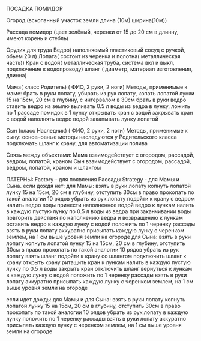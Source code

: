 ПОСАДКА ПОМИДОР

Огород
 (вскопанный участок земли
  длина (10м)
  ширина(10м))

Рассада помидор
 (цвет зелёный, черенки от 15 до 20 см в длинну, имеют корень и стебль)
   
Орудия для труда
  Ведро( наполняемый пластиковый сосуд с ручкой, обьем 20 л)
  Лопата( состоит из черенка и полотна( металлическая часть))
  Кран с водой( металлическая труба, система вкл и выкл, подключение к водопроводу)
  шланг ( диаметр, материал изготовления, длинна)

Мама( класс Родитель)
( ФИО, 2 руки, 2 ноги)
  Методы, применимые к маме:
       брать в руки лопату,
       убирать из рук лопату,
       копать лопатой лунки 15 на 15см, 20 см в глубину, с интервалом в 30см
       брать в руки ведро
       ставить ведро на землю
       выливать 0.5 л воды из ведра в лунку, 
       ложить по 1 рассаде помидок в 1 лунку
       открывать кран с водой
       закрывать кран с водой
       наполнять ведро водой
       закапывать лунку лопатой

Сын (класс Наследник)
( ФИО, 2 руки, 2 ноги)
  Методы, применимые к сыну:
       основновные методы наследуются у Родительского класса
       подключать шланг к крану, для автоматизации полива
      
Связь между объектами:
Мама взаимодействует с огородом, рассадой, ведром, лопатой, краном
Сын взаимодействует с огородом, рассадой, ведром, лопатой, краном и шлангом


ПАТЕРНЫ:
Factory  - для появления Рассады
Strategy - для Мамы и Сына. 
если дождя нет:
для Мамы:
  взять в руки лопату
  копнуть лопатой лунку 15 на 15см, 20 см в глубину, 
  отступить 30см в право
  прокопать по такой аналогии  10 рядов
  убрать из рук лопату
  подойти к крану с ведром
  налить ведро воды
  принести наполненное водой ведро к лункам
  налить в каждую пустую лунку по 0.5 л воды из ведра
  при  заканчивании воды повторить действия по наполнению ведра и возвращению к лункам
  оставить ведро
  в каждую лунку с водой положить по 1 черенку рассады
  взять в руки лопату
  аккуратно присыпать каждую лунку с черенком  землем, на 1 см выше уровня земли на огороде
для Сына:
  взять в руки лопату
  копнуть лопатой лунку 15 на 15см, 20 см в глубину, 
  отступить 30см в право
  прокопать по такой аналогии  10 рядов
  убрать из рук лопату
  взять шланг
  подойти к крану  со шлангом
  подключить шланг к крану
  открыть крану
  ритащить кран к лункам
  налить в каждую пустую лунку по 0.5 л воды 
  закрыть кран 
  отключить шланг 
  вернуться к лункам
  в каждую лунку с водой положить по 1 черенку рассады
  взять в руки лопату
  аккуратно присыпать каждую лунку с черенком  землем, на 1 см выше уровня земли на огороде
  
если идет дождь:
  для Мамы и для Сына:
  взять в руки лопату
  копнуть лопатой лунку 15 на 15см, 20 см в глубину, 
  отступить 30см в право
  прокопать по такой аналогии  10 рядов
  убрать из рук лопату
  в каждую лунку положить по 1 черенку рассады
  взять в руки лопату
  аккуратно присыпать каждую лунку с черенком  землем, на 1 см выше уровня земли на огороде
